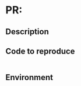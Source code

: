 # PR:

## Description

<!-- Explain the problem, what you did, what went wrong and what you expected to happen -->

## Code to reproduce

<!-- Include a maximum of details -->

```python

```

## Environment

<!-- Paste below the OS, relevant version numbers, etc -->

```

```
